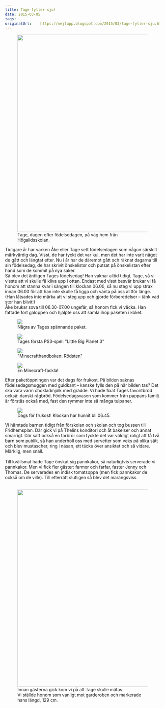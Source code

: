 ```yaml
---
title: Tage fyller sju!
date: 2015-03-05
tags: 	
originalUrl:	https://nejtupp.blogspot.com/2015/03/tage-fyller-sju.html
---
```




<figure>
	<img src="../../../../img/Barnportra%CC%88tt-PERK1682.jpg" height="640">
	<figcaption>Tage, dagen efter födelsedagen, på väg hem från Högalidsskolan.</figcaption>
</figure>Tidigare år har varken Åke eller Tage sett födelsedagen som någon särskilt märkvärdig dag. Visst, de har tyckt det var kul, men det har inte varit något de gått och längtat efter. Nu i år har de däremot gått och räknat dagarna till sin födelsedag, de har skrivit önskelistor och putsat på önskelistan efter hand som de kommit på nya saker.<br>Så blev det äntligen Tages födelsedag! Han vaknar alltid tidigt, Tage, så vi visste att vi skulle få kliva upp i ottan. Endast med visst besvär brukar vi få honom att stanna kvar i sängen till klockan 06.00, så nu steg vi upp strax innan 06.00 för att han inte skulle få ligga och vänta på oss alltför länge. (Han låtsades inte märka att vi steg upp och gjorde förberedelser – tänk vad stor han blivit!)<br>Åke brukar sova till 06.30-07.00 ungefär, så honom fick vi väcka. Han fattade fort galoppen och hjälpte oss att samla ihop paketen i köket.</div>

<figure>
	<img src="../../../../img/Tages%2B7-a%CC%8Arsdag-PERK1553.jpg">
	<figcaption>Några av Tages spännande paket.</figcaption>
</figure>

<figure>
	<img src="../../../../img/Tages%2B7-a%CC%8Arsdag-PERK1564.jpg">
	<figcaption>Tages första PS3-spel: "Little Big Planet 3"</figcaption>
</figure>

<figure>
	<img src="../../../../img/Tages%2B7-a%CC%8Arsdag-PERK1574.jpg">
	<figcaption>"Minecrafthandboken: Rödsten"</figcaption>
</figure>

<figure>
	<img src="../../../../img/Tages%2B7-a%CC%8Arsdag-PERK1579.jpg">
	<figcaption>En Minecraft-fackla!</figcaption>
</figure>Efter paketöppningen var det dags för frukost. På bilden saknas födelsedagsmuggen med guldkant – kanske fylls den på när bilden tas? Det ska vara varm chokladmjölk med grädde. Vi hade fixat Tages favoritbröd också: danskt rågbröd. Födelsedagsvasen som kommer från pappans familj är förstås också med, fast den rymmer inte så många tulpaner.<br>

<figure>
	<img src="../../../../img/Tages%2B7-a%CC%8Arsdag-PERK1598.jpg">
	<figcaption>Dags för frukost! Klockan har hunnit bli 06.45.</figcaption>
</figure>Vi hämtade barnen tidigt från förskolan och skolan och tog bussen till Fridhemsplan. Där gick vi på Thelins konditori och åt bakelser och annat smarrigt. Där satt också en farbror som tyckte det var väldigt roligt att få två barn som publik, så han underhöll oss med servetter som veks på olika sätt och blev mustascher, ring i näsan, ett täcke över ansiktet och så vidare. Märklig, men snäll.<br><br>Till kvällsmat hade Tage önskat sig pannkakor, så naturligtvis serverade vi pannkakor. Men vi fick fler gäster: farmor och farfar, faster Jenny och Thomas. De serverades en indisk tomatsoppa (men fick pannkakor de också om de ville). Till efterrätt slutligen så blev det marängsviss.<br><br>

<figure>
	<img src="../../../../img/Tages%2B7-a%CC%8Arsdag-PERK1604.jpg" height="640">
	<figcaption>Innan gästerna gick kom vi på att Tage skulle mätas. <br>Vi ställde honom som vanligt mot garderoben och markerade hans längd, 129 cm.</figcaption>
</figure>
